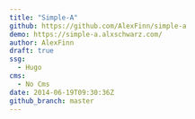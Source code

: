```yaml
---
title: "Simple-A"
github: https://github.com/AlexFinn/simple-a
demo: https://simple-a.alxschwarz.com/
author: AlexFinn
draft: true
ssg:
  - Hugo
cms:
  - No Cms
date: 2014-06-19T09:30:36Z
github_branch: master
---
```

